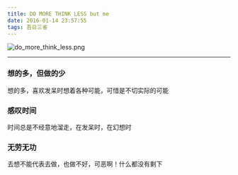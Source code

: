 ```yaml
---
title: DO MORE THINK LESS but me
date: 2016-01-14 23:57:55
tags: 吾日三省
---
```


![do_more_think_less.png](http://36.media.tumblr.com/22e3fac709423ebce610e6db7e1e01c2/tumblr_mmpql7J3Wm1s6bw99o1_1280.png)

-----

### 想的多，但做的少

想的多，喜欢发呆时想着各种可能，可惜是不切实际的可能

### 感叹时间

时间总是不经意地溜走，在发呆时，在幻想时

### 无劳无功

去想不能代表去做，也做不好，可恶啊！什么都没有剩下
